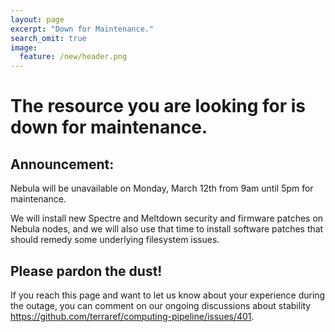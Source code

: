 ```yaml
---
layout: page
excerpt: "Down for Maintenance."
search_omit: true
image:
  feature: /new/header.png
---
```


# The resource you are looking for is down for maintenance. 

## Announcement: 

Nebula will be unavailable on Monday, March 12th from 9am until 5pm
for maintenance.

We will install new Spectre and Meltdown security and firmware patches on
Nebula nodes, and we will also use that time to install software patches
that should remedy some underlying filesystem issues.

## Please pardon the dust!

If you reach this page and want to let us know about your experience
during the outage, you can comment on our ongoing discussions about 
stability https://github.com/terraref/computing-pipeline/issues/401.
